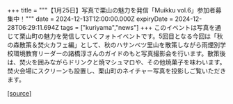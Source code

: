 +++
title = """【1月25日】写真で栗山の魅力を発信「Muikku vol.6」参加者募集中！"""
date = 2024-12-13T12:00:00.000Z
expiryDate = 2024-12-28T06:29:11.694Z
tags = ["kuriyama","news"]
+++
このイベントは写真を通じて栗山町の魅力を発信していくフォトイベントです。5回目となる今回は「秋の森散策＆焚火カフェ編」として、秋のハサンベツ里山を散策しながら雨煙別学校環境教育リーダーの諸橋淳さんのガイドのもと写真撮影会を行います。散策後は、焚火を囲みながらドリンクと焼マシュマロや、その他焼菓子を味わいます。焚火会場にスクリーンも設置し、栗山町のネイチャー写真を投影しご覧いただきます。

[[source]](https://www.town.kuriyama.hokkaido.jp/soshiki/53/29703.html)
